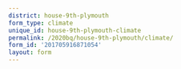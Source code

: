 ```yaml
---
district: house-9th-plymouth
form_type: climate
unique_id: house-9th-plymouth-climate
permalink: /2020bq/house-9th-plymouth/climate/
form_id: '201705916871054'
layout: form
---
```

